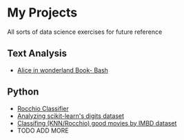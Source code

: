   # My Projects
  All sorts of data science exercises for future reference
  ## Text Analysis
  * [Alice in wonderland Book- Bash](/Lab1)
  ## Python
  * [Rocchio Classifier](/Lab5)
  * [Analyzing scikit-learn's digits dataset](/lab6)
  * [Classifing (KNN/Rocchio) good movies by IMBD dataset](/HW4)
  * TODO ADD MORE

